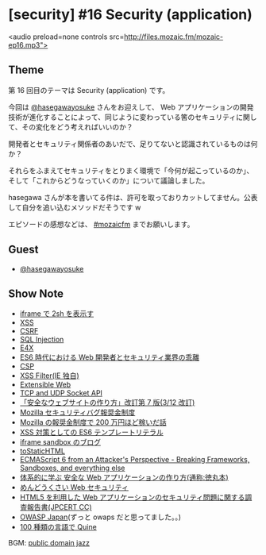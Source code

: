 # [security] #16 Security (application)

<audio preload=none controls src=http://files.mozaic.fm/mozaic-ep16.mp3"></audio>


## Theme

第 16 回目のテーマは Security (application) です。

今回は [@hasegawayosuke](https://twitter.com/hasegawayosuke) さんをお迎えして、 Web アプリケーションの開発技術が進化することによって、同じように変わっている筈のセキュリティに関して、その変化をどう考えればいいのか？

開発者とセキュリティ関係者のあいだで、足りてないと認識されているものは何か？

それらをふまえてセキュリティをとりまく環境で「今何が起こっているのか」、そして「これからどうなっていくのか」について議論しました。

hasegawa さんが本を書いてる件は、許可を取っておりカットしてません。公表して自分を追い込むメソッドだそうです w

エピソードの感想などは、 [#mozaicfm](https://twitter.com/search?q=mozaicfm&src=hash) までお願いします。


## Guest

- [@hasegawayosuke](https://twitter.com/hasegawayosuke)


## Show Note

- [iframe で 2sh を表示す](http://t.umblr.com/redirect?z=http%3A%2F%2Fd.hatena.ne.jp%2Fhasegawayosuke%2F20141212%2Fp1&t=YTllMDNlMTRjMzUwOWM1OTVmNGMwNTJjZDI2OGU5NDVjZTNiZGQ3YSxNOEk2bE9USw%3D%3D)
- [XSS](http://t.umblr.com/redirect?z=https%3A%2F%2Fdeveloper.mozilla.org%2Fen-US%2Fdocs%2FGlossary%2FCross-site_scripting&t=MGRhMDQyNGI0ZGM4YzlmY2UyZjZmYzlmOTBiZmYwY2ZiMzVhOTg1MixNOEk2bE9USw%3D%3D)
- [CSRF](http://t.umblr.com/redirect?z=https%3A%2F%2Fdeveloper.mozilla.org%2Fen-US%2FPersona%2FThe_implementor_s_guide%2FProblems_integrating_with_CRSF_protection&t=NzFiMGRlYjY5NGVkMmFkZjNkODlkYjhlNDdkYTFmYmE1NTZiODEyNCxNOEk2bE9USw%3D%3D)
- [SQL Injection](http://t.umblr.com/redirect?z=https%3A%2F%2Fdeveloper.mozilla.org%2Fen-US%2Fdocs%2FGlossary%2FSQL_Injection&t=YWJmNGVkNTFhOTU0MmJhOGQ1MjcyNTIxNWZkNjU5MzZjMjg3MzUxOSxNOEk2bE9USw%3D%3D)
- [E4X](http://t.umblr.com/redirect?z=https%3A%2F%2Fdeveloper.mozilla.org%2Fja%2Fdocs%2FE4X&t=NzNiNzE5N2UyMDliN2JlNDlhODcyNTc5Y2EwMTkzMDU4NGEzZTA5MyxNOEk2bE9USw%3D%3D)
- [ES6 時代における Web 開発者とセキュリティ業界の乖離](http://t.umblr.com/redirect?z=http%3A%2F%2Fwww.slideshare.net%2Fhasegawayosuke%2Fkobe-45571422&t=ZTViMmUyOTI1OWIxNzcyYjJiODFhNjg3ZWYwMDQzZWY4YzY2ODI1MixNOEk2bE9USw%3D%3D)
- [CSP](http://t.umblr.com/redirect?z=https%3A%2F%2Fdeveloper.mozilla.org%2Fja%2Fdocs%2FSecurity%2FCSP&t=ZTQ5ZjQ0ZjBlN2Y4YTQzYjViODE1Yjc4ZTIwODRjZDY0MTlhZDgyNixNOEk2bE9USw%3D%3D)
- [XSS Filter(IE 独自)](http://t.umblr.com/redirect?z=http%3A%2F%2Fwindows.microsoft.com%2Fja-jp%2Finternet-explorer%2Fproducts%2Fie-9%2Ffeatures%2Fcross-site-scripting-filter&t=YWNjNmUxOTk4OGVjNmY1MGY3NTYyM2M1NjYzMTMwNDU3NTM0MzhhMixNOEk2bE9USw%3D%3D)
- [Extensible Web](http://t.umblr.com/redirect?z=http%3A%2F%2Fextensiblewebmanifesto.org%2Fja&t=YmI2YzdkOWMzMGRjYmQwMzM0ZmQxYTA0NmNjNDBjZmRjNjc3OTNhNCxNOEk2bE9USw%3D%3D)
- [TCP and UDP Socket API](http://t.umblr.com/redirect?z=http%3A%2F%2Fwww.w3.org%2F2012%2Fsysapps%2Ftcp-udp-sockets%2F&t=MGUxMjMxN2FjM2MwNTliY2EzZTVlZWM5MzA2YjdmOTA0ZmFlN2JiZSxNOEk2bE9USw%3D%3D)
- [「安全なウェブサイトの作り方」改訂第 7 版(3/12 改訂)](http://t.umblr.com/redirect?z=http%3A%2F%2Fwww.ipa.go.jp%2Fsecurity%2Fvuln%2Fwebsecurity.html&t=Yjk2M2Q3ODgxOGY0NWYxN2FkZGExYWRhMDY2Y2U5YzUyYmJjYjA5ZSxNOEk2bE9USw%3D%3D)
- [Mozilla セキュリティバグ報奨金制度](http://t.umblr.com/redirect?z=http%3A%2F%2Fwww.mozilla-japan.org%2Fsecurity%2Fbug-bounty.html&t=ODgxMDUzNzY5ZjMwM2QwMjhmNzk2Yjc4N2JlYjcwMzc2MmE5MjJjNyxNOEk2bE9USw%3D%3D)
- [Mozilla の報奨金制度で 200 万円ほど稼いだ話](http://t.umblr.com/redirect?z=http%3A%2F%2Fwww.slideshare.net%2Fmuneakinishimura%2Fmozilla200&t=N2FlYzZhZmY2MTBhOGZmZGVmZTU1NWNkZTdmNDc3YmIzNTNiYWRlZixNOEk2bE9USw%3D%3D)
- [XSS 対策としての ES6 テンプレートリテラル](http://t.umblr.com/redirect?z=http%3A%2F%2Futf-8.jp%2Fpublic%2F20150214%2Fes6-literals-xss.pdf&t=NmM5MWExOTBkYjYwZDM3YmY3NTBhZmQ3ZjA2NzMwNjQyZWY5YzUxMyxNOEk2bE9USw%3D%3D)
- [iframe sandbox のブログ](http://t.umblr.com/redirect?z=http%3A%2F%2Fd.hatena.ne.jp%2Fhasegawayosuke%2F20150130&t=NDdmMTdjN2VlNGY0ODVlYWY5Y2JjMmU3YzMyZDc2ZDAxMDY2M2Q3OCxNOEk2bE9USw%3D%3D)
- [toStaticHTML](http://t.umblr.com/redirect?z=https%3A%2F%2Fmsdn.microsoft.com%2Fja-jp%2Flibrary%2Fie%2Fcc848922%28v%3Dvs.85%29.aspx&t=YzRlOTk2ZGZkOGVkMGNhNjNhODZmZDFjZDQzM2I3NThlMTJkZjIzYixNOEk2bE9USw%3D%3D)
- [ECMAScript 6 from an Attacker's Perspective - Breaking Frameworks, Sandboxes, and everything else](http://t.umblr.com/redirect?z=http%3A%2F%2Fwww.slideshare.net%2Fx00mario%2Fes6-en&t=ODI5ZTk4Y2E3MjEzOTY4ODQ2MTRjNTcxMTg5YWZkNDRjMTlmYjNiZixNOEk2bE9USw%3D%3D)
- [体系的に学ぶ 安全な Web アプリケーションの作り方(通称:徳丸本)](http://t.umblr.com/redirect?z=http%3A%2F%2Fwww.sbcr.jp%2Fproducts%2F4797361193.html&t=ZGQ0NTdjZmRhMDA2ZTMyOWUxOGRhM2ZkODQyZGI4NzEwZGYzMWY3YixNOEk2bE9USw%3D%3D)
- [めんどうくさい Web セキュリティ](http://t.umblr.com/redirect?z=http%3A%2F%2Fwww.shoeisha.co.jp%2Fbook%2Fdetail%2F9784798128092&t=OWU4MzA0YTE5YWRmMjU1YWM5MDVjNGJiY2QyOTZhYTgzMGEzYTFlZixNOEk2bE9USw%3D%3D)
- [HTML5 を利用した Web アプリケーションのセキュリティ問題に関する調査報告書(JPCERT CC)](http://t.umblr.com/redirect?z=https%3A%2F%2Fwww.jpcert.or.jp%2Fresearch%2Fhtml5.html&t=MGQ2MGYyNTZjYzM1MmZhZGUxZDI2YjM1NjYzZGU1OTMyYzc5NmIwMSxNOEk2bE9USw%3D%3D)
- [OWASP Japan](http://t.umblr.com/redirect?z=https%3A%2F%2Fwww.owasp.org%2Findex.php%2FJapan&t=MzViNjg2MTI5OWZlMDAyMDk3ZGI5MzJhMDUzYjQwYjE4OGY2YjZiOSxNOEk2bE9USw%3D%3D)(ずっと owaps だと思ってました。。)
- [100 種類の言語で Quine](http://t.umblr.com/redirect?z=http%3A%2F%2Fd.hatena.ne.jp%2Fku-ma-me%2F20141225%2Fp1&t=YTdjZjU1NmJiYzhjNWUyYmVmOTNmYjg4N2E1MDE3NWUwYzA4ZDdjMSxNOEk2bE9USw%3D%3D)

BGM: [public domain jazz](http://t.umblr.com/redirect?z=http%3A%2F%2Fwww.jazz-on-line.com%2F&t=NDYyNzVhOGIwN2I3NmNjMWFhMjE4MDk4NjZmNzgxOTNlMjMyMTMxOCxNOEk2bE9USw%3D%3D)

